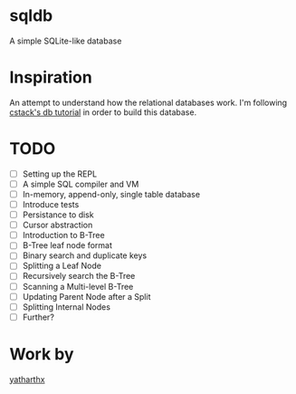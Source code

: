 # sqldb
A simple SQLite-like database

# Inspiration
An attempt to understand how the relational databases work. I'm following [cstack's db tutorial](https://cstack.github.io/db_tutorial/) in order to build this database.

# TODO
- [ ] Setting up the REPL
- [ ] A simple SQL compiler and VM
- [ ] In-memory, append-only, single table database
- [ ] Introduce tests
- [ ] Persistance to disk
- [ ] Cursor abstraction
- [ ] Introduction to B-Tree
- [ ] B-Tree leaf node format
- [ ] Binary search and duplicate keys
- [ ] Splitting a Leaf Node
- [ ] Recursively search the B-Tree
- [ ] Scanning a Multi-level B-Tree
- [ ] Updating Parent Node after a Split
- [ ] Splitting Internal Nodes
- [ ] Further?

# Work by
[yatharthx](https://twitter.com/yatharthx_)

